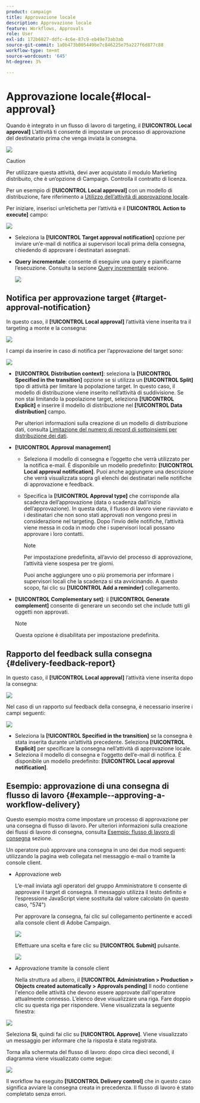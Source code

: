 ```yaml
---
product: campaign
title: Approvazione locale
description: Approvazione locale
feature: Workflows, Approvals
role: User
exl-id: 172b6827-ddfc-4c6e-87c9-eb49e73ab3ab
source-git-commit: 1a0b473b005449be7c846225e75a227f6d877c88
workflow-type: tm+mt
source-wordcount: '645'
ht-degree: 3%

---
```


# Approvazione locale{#local-approval}

Quando è integrato in un flusso di lavoro di targeting, il **[!UICONTROL Local approval]** L’attività ti consente di impostare un processo di approvazione del destinatario prima che venga inviata la consegna.

![](assets/local_validation_0.png)

>[!CAUTION]
>
>Per utilizzare questa attività, devi aver acquistato il modulo Marketing distribuito, che è un’opzione di Campaign. Controlla il contratto di licenza.

Per un esempio di **[!UICONTROL Local approval]** con un modello di distribuzione, fare riferimento a [Utilizzo dell’attività di approvazione locale](local-approval-activity.md).

Per iniziare, inserisci un’etichetta per l’attività e il **[!UICONTROL Action to execute]** campo:

![](assets/local_validation_1.png)

* Seleziona la **[!UICONTROL Target approval notification]** opzione per inviare un’e-mail di notifica ai supervisori locali prima della consegna, chiedendo di approvare i destinatari assegnati.

* **Query incrementale**: consente di eseguire una query e pianificarne l’esecuzione. Consulta la sezione [Query incrementale](incremental-query.md) sezione.

  ![](assets/local_validation_intro_3.png)

## Notifica per approvazione target {#target-approval-notification}

In questo caso, il **[!UICONTROL Local approval]** l’attività viene inserita tra il targeting a monte e la consegna:

![](assets/local_validation_2.png)

I campi da inserire in caso di notifica per l’approvazione del target sono:

![](assets/local_validation_3.png)

* **[!UICONTROL Distribution context]**: seleziona la **[!UICONTROL Specified in the transition]** opzione se si utilizza un **[!UICONTROL Split]** tipo di attività per limitare la popolazione target. In questo caso, il modello di distribuzione viene inserito nell’attività di suddivisione. Se non stai limitando la popolazione target, seleziona **[!UICONTROL Explicit]** e inserire il modello di distribuzione nel **[!UICONTROL Data distribution]** campo.

  Per ulteriori informazioni sulla creazione di un modello di distribuzione dati, consulta [Limitazione del numero di record di sottoinsiemi per distribuzione dei dati](split.md#limiting-the-number-of-subset-records-per-data-distribution).

* **[!UICONTROL Approval management]**

   * Seleziona il modello di consegna e l’oggetto che verrà utilizzato per la notifica e-mail. È disponibile un modello predefinito: **[!UICONTROL Local approval notification]**. Puoi anche aggiungere una descrizione che verrà visualizzata sopra gli elenchi dei destinatari nelle notifiche di approvazione e feedback.
   * Specifica la **[!UICONTROL Approval type]** che corrisponde alla scadenza dell’approvazione (data o scadenza dall’inizio dell’approvazione). In questa data, il flusso di lavoro viene riavviato e i destinatari che non sono stati approvati non vengono presi in considerazione nel targeting. Dopo l’invio delle notifiche, l’attività viene messa in coda in modo che i supervisori locali possano approvare i loro contatti.

     >[!NOTE]
     >
     >Per impostazione predefinita, all’avvio del processo di approvazione, l’attività viene sospesa per tre giorni.

     Puoi anche aggiungere uno o più promemoria per informare i supervisori locali che la scadenza si sta avvicinando. A questo scopo, fai clic su **[!UICONTROL Add a reminder]** collegamento.

* **[!UICONTROL Complementary set]**: il **[!UICONTROL Generate complement]** consente di generare un secondo set che include tutti gli oggetti non approvati.

  >[!NOTE]
  >
  >Questa opzione è disabilitata per impostazione predefinita.

## Rapporto del feedback sulla consegna {#delivery-feedback-report}

In questo caso, il **[!UICONTROL Local approval]** l’attività viene inserita dopo la consegna:

![](assets/local_validation_4.png)

Nel caso di un rapporto sul feedback della consegna, è necessario inserire i campi seguenti:

![](assets/local_validation_workflow_4.png)

* Seleziona la **[!UICONTROL Specified in the transition]** se la consegna è stata inserita durante un’attività precedente. Seleziona **[!UICONTROL Explicit]** per specificare la consegna nell’attività di approvazione locale.
* Seleziona il modello di consegna e l’oggetto dell’e-mail di notifica. È disponibile un modello predefinito: **[!UICONTROL Local approval notification]**.

## Esempio: approvazione di una consegna di flusso di lavoro {#example--approving-a-workflow-delivery}

Questo esempio mostra come impostare un processo di approvazione per una consegna di flusso di lavoro. Per ulteriori informazioni sulla creazione dei flussi di lavoro di consegna, consulta [Esempio: flusso di lavoro di consegna](delivery.md#example--delivery-workflow) sezione.

Un operatore può approvare una consegna in uno dei due modi seguenti: utilizzando la pagina web collegata nel messaggio e-mail o tramite la console client.

* Approvazione web

  L’e-mail inviata agli operatori del gruppo Amministratore ti consente di approvare il target di consegna. Il messaggio utilizza il testo definito e l’espressione JavaScript viene sostituita dal valore calcolato (in questo caso, &quot;574&quot;)

  Per approvare la consegna, fai clic sul collegamento pertinente e accedi alla console client di Adobe Campaign.

  ![](assets/new-workflow-valid-webaccess.png)

  Effettuare una scelta e fare clic su **[!UICONTROL Submit]** pulsante.

  ![](assets/new-workflow-valid-webaccess-confirm.png)

* Approvazione tramite la console client

  Nella struttura ad albero, il **[!UICONTROL Administration > Production > Objects created automatically > Approvals pending]** Il nodo contiene l&#39;elenco delle attività che devono essere approvate dall&#39;operatore attualmente connesso. L’elenco deve visualizzare una riga. Fare doppio clic su questa riga per rispondere. Viene visualizzata la seguente finestra:

![](assets/new-workflow-7.png)

Seleziona **Sì**, quindi fai clic su **[!UICONTROL Approve]**. Viene visualizzato un messaggio per informare che la risposta è stata registrata.

Torna alla schermata del flusso di lavoro: dopo circa dieci secondi, il diagramma viene visualizzato come segue:

![](assets/new-workflow-8.png)

Il workflow ha eseguito **[!UICONTROL Delivery control]** che in questo caso significa avviare la consegna creata in precedenza. Il flusso di lavoro è stato completato senza errori.

